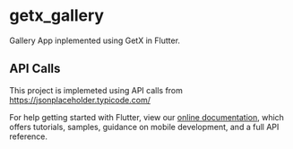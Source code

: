 # getx_gallery

Gallery App inplemented using GetX in Flutter.

## API Calls

This project is implemeted using API calls from https://jsonplaceholder.typicode.com/



For help getting started with Flutter, view our
[online documentation](https://flutter.dev/docs), which offers tutorials,
samples, guidance on mobile development, and a full API reference.
